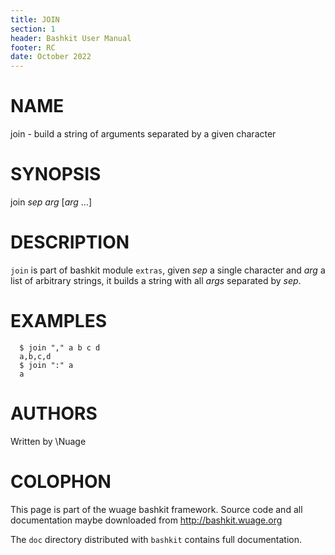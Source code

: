 ```yaml
---
title: JOIN
section: 1
header: Bashkit User Manual
footer: RC
date: October 2022
---
```


# NAME

join - build a string of arguments separated by a given character

# SYNOPSIS

join *sep* *arg* [*arg* ...]

# DESCRIPTION

`join` is part of bashkit module `extras`, given *sep* a single
character and *arg* a list of arbitrary strings, it builds a
string with all *args* separated by *sep*.

# EXAMPLES
      $ join "," a b c d
      a,b,c,d
      $ join ":" a
      a

# AUTHORS
Written by \\Nuage

# COLOPHON
This page is part of the wuage bashkit framework. Source code and all
documentation maybe downloaded from <http://bashkit.wuage.org>

The `doc` directory distributed with `bashkit` contains full documentation.
